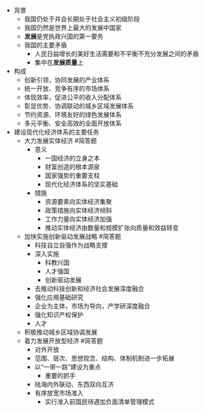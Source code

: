 - 背景
	- 我国仍处于并会长期处于社会主义初级阶段
	- 我国仍然是世界上最大的发展中国家
	- **发展**是党执政兴国的第一要务
	- 我国的主要矛盾
		- 人民日益增长的美好生活需要和不平衡不充分发展之间的矛盾
		- 集中在**发展质量**上
- 构成
	- 创新引领，协同发展的产业体系
	- 统一开放、竞争有序的市场体系
	- 体现效率，促进公平的收入分配体系
	- 彰显优势、协调联动的城乡区域发展体系
	- 节约资源、环境友好的绿色发展体系
	- 多元平衡、安全高效的全面开放体系
- 建设现代化经济体系的主要任务
	- 大力发展实体经济 #简答题
		- 意义
			- 一国经济的立身之本
			- 财富创造的根本源泉
			- 国家强势的重要支柱
			- 现代化经济体系的坚实基础
		- 措施
			- 资源要素向实体经济集聚
			- 政策措施向实体经济倾斜
			- 工作力量向实体经济加强
			- 推动实体经济由数量和规模扩张向质量和效益转变
	- 加快实施创新驱动发展战略 #简答题
		- 科技自立自强作为战略支撑
		- 深入实施
			- 科教兴国
			- 人才强国
			- 创新驱动发展
		- 去推动科技创新和经济社会发展深度融合
		- 强化应用基础研究
		- 企业为主体，市场为导向，产学研深度融合
		- 强化知识产权保护
		- 人才
	- 积极推动城乡区域协调发展
	- 着力发展开放型经济 #简答题
		- 对外开放
		- 范围、层次、思想观念、结构、体制机制进一步拓展
		- 以“一带一路”建设为重点
			- 重要的抓手
		- 陆海内外联动、东西双向互济
		- 有序放宽市场准入
			- 实行准入前国民待遇加负面清单管理模式